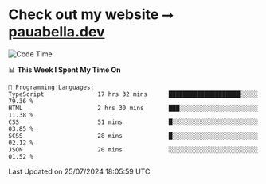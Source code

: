 # Check out my website ⭢ [pauabella.dev](https://pauabella.dev)

<!--START_SECTION:waka-->
![Code Time](http://img.shields.io/badge/Code%20Time-3%2C601%20hrs%2011%20mins-blue)

📊 **This Week I Spent My Time On** 

```text
💬 Programming Languages: 
TypeScript               17 hrs 32 mins      ████████████████████░░░░░   79.36 % 
HTML                     2 hrs 30 mins       ███░░░░░░░░░░░░░░░░░░░░░░   11.38 % 
CSS                      51 mins             █░░░░░░░░░░░░░░░░░░░░░░░░   03.85 % 
SCSS                     28 mins             █░░░░░░░░░░░░░░░░░░░░░░░░   02.12 % 
JSON                     20 mins             ░░░░░░░░░░░░░░░░░░░░░░░░░   01.52 % 
```


 Last Updated on 25/07/2024 18:05:59 UTC
<!--END_SECTION:waka-->
